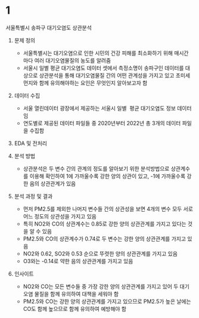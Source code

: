 # 1
서울특별시 송파구 대기오염도 상관분석

1. 문제 정의
   - 서울특별시는 대기오염으로 인한 시민의 건강 피해를 최소화하기 위해 매시간마다 여러 대기오염물질의 농도를 알려줌
   - 서울시 일별 평균 대기오염도 데이터 셋에서 측정소명이 송파구인 데이터를 대상으로 상관분석을 통해 대기오염물질 간의 어떤 관계성을 가지고 있고 초미세먼지와 함께 유의해야하는 요인은 무엇인지 알아보고자 함

2. 데이터 수집
   - 서울 열린데이터 광장에서 제공하는 서울시 일별  평균 대기오염도 정보 데이터임
   - 연도별로 제공된 데이터 파일들 중 2020년부터 2022년 총 3개의 데이터 파일을 수집함

3. EDA 및 전처리

4. 분석 방법
   - 상관분석은 두 변수 간의 관계의 정도를 알아보기 위한 분석방법으로 상관계수를 이용해 확인하여 1에 가까울수록 강한 양의 상관이 있고, -1에 가까울수록 강한 음의
     상관관계가 있음

5. 분석 과정 및 결과
   - 먼저 PM2.5를 제외한 나머지 변수들 간의 상관성을 보면 4개의 변수 모두 서로 어느 정도의 상관성을 가지고 있음
   - 특히 NO2와 CO의 상관계수는 0.85로 강한 양의 상관관계를 가지고 있다는 것을 알 수 있음
   - PM2.5와 CO의 상관계수가 0.74로 두 변수는 강한 양의 상관관계를 가지고 있음
   - NO2와 0.62, SO2와 0.53 순으로 뚜렷한 양의 상관관계를 가지고 있음
   - O3와는 -0.14로 약한 음의 상관관계를 가지고 있음

6. 인사이트
   - NO2와 CO는 모든 변수들 중 가장 강한 양의 상관관계를 가지고 있어 두 대기오염 물질을 함께 유의하여 대책을 세워야 함
   - PM2.5와 CO는 강한 양의 상관관계를 가지고 있으므로 PM2.5가 높은 날에는 CO도 함께 높으므로 함께 유의하여 예방해야 함
